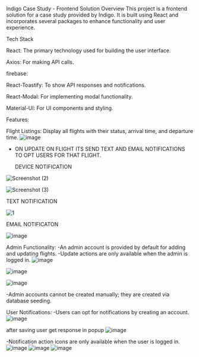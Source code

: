 Indigo Case Study - Frontend Solution
Overview
This project is a frontend solution for a case study provided by Indigo. It is built using React and incorporates several packages to enhance functionality and user experience.

Tech Stack

React: The primary technology used for building the user interface.

Axios: For making API calls.

firebase: 

React-Toastify: To show API responses and notifications.

React-Modal: For implementing modal functionality.

Material-UI: For UI components and styling.



Features:

Flight Listings: Display all flights with their status, arrival time, and departure time.
![image](https://github.com/user-attachments/assets/7ee90af6-f084-4400-9aec-f7c84a546b03)

- ON UPDATE ON FLIGHT ITS SEND TEXT AND EMAIL NOTIFICATIONS TO OPT USERS FOR THAT FLIGHT.

  DEVICE NOTIFICATION
  
![Screenshot (2)](https://github.com/user-attachments/assets/276a24b7-5d5a-4139-809d-6b685d483b61)

![Screenshot (3)](https://github.com/user-attachments/assets/16f3c20c-3518-4f2d-8701-0e865bae6470)



  TEXT NOTIFICATION
  
  ![1](https://github.com/user-attachments/assets/acdaa54a-3811-40c3-9333-163c0e02ebb6)

  EMAIL NOTIFICATON
  
  ![image](https://github.com/user-attachments/assets/05a70509-3171-4648-b166-af1516f171fa)

 

Admin Functionality:
-An admin account is provided by default for adding and updating flights.
-Update actions are only available when the admin is logged in.
![image](https://github.com/user-attachments/assets/35ab402f-0f4b-42fd-9093-71b6e3df74f0)

![image](https://github.com/user-attachments/assets/7488096d-018c-45d0-8fca-a58ea0ccace7)

![image](https://github.com/user-attachments/assets/acf99a49-615e-4f0a-ad34-b61c909fd799)

-Admin accounts cannot be created manually; they are created via database seeding.

User Notifications:
-Users can opt for notifications by creating an account.
![image](https://github.com/user-attachments/assets/5451f573-ba12-42eb-b527-09bad63d4281)

after saving user get response in popup
![image](https://github.com/user-attachments/assets/ce932900-2a06-4e3f-83b0-84defd3bfcb3)

-Notification action icons are only available when the user is logged in.
![image](https://github.com/user-attachments/assets/3725125b-0898-4251-bb5a-54e8232ac415)
![image](https://github.com/user-attachments/assets/4d0ab93d-b6d6-4187-9789-881bb400613d)
![image](https://github.com/user-attachments/assets/10e166f3-82aa-42af-b03e-86ab2690231a)

